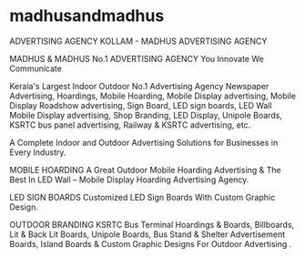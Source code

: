 # madhusandmadhus
ADVERTISING AGENCY KOLLAM - MADHUS ADVERTISING AGENCY

MADHUS & MADHUS
No.1 ADVERTISING AGENCY​
You Innovate We Communicate

Kerala's Largest Indoor Outdoor No.1 Advertising Agency
Newspaper Advertising, Hoardings, Mobile Hoarding, Mobile Display advertising, Mobile Display Roadshow advertising, Sign Board, LED sign boards, LED Wall Mobile Display advertising, Shop Branding, LED Display, Unipole Boards, KSRTC bus panel advertising,  Railway & KSRTC advertising, etc.

A Complete Indoor and Outdoor Advertising Solutions for Businesses in Every Industry.

MOBILE HOARDING
A Great Outdoor Mobile Hoarding Advertising & The Best In LED Wall – Mobile Display Hoarding Advertising Agency.

LED SIGN BOARDS
Customized LED Sign Boards With Custom Graphic Design.

OUTDOOR BRANDING
KSRTC Bus Terminal Hoardings & Boards, Billboards, Lit & Back Lit Boards, Unipole Boards, Bus Stand & Shelter Advertisement Boards, Island Boards & Custom Graphic Designs For Outdoor Advertising .
